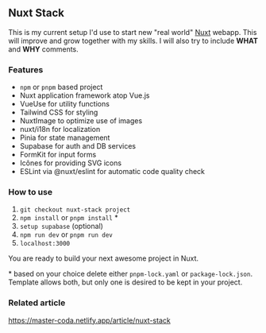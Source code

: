## Nuxt Stack
This is my current setup I'd use to start new "real world" [Nuxt](https://nuxt.com/) webapp. 
This will improve and grow together with my skills.
I will also try to include **WHAT** and **WHY** comments.

### Features
- `npm` or `pnpm` based project
- Nuxt application framework atop Vue.js
- VueUse for utility functions
- Tailwind CSS for styling
- NuxtImage to optimize use of images
- nuxt/i18n for localization
- Pinia for state management
- Supabase for auth and DB services
- FormKit for input forms
- Icônes for providing SVG icons
- ESLint via @nuxt/eslint for automatic code quality check

### How to use
1. `git checkout nuxt-stack project`
2. `npm install` or `pnpm install` *
3. `setup supabase` (optional)
4. `npm run dev` or `pnpm run dev`
5. `localhost:3000` 

You are ready to build your next awesome project in Nuxt.

&ast; based on your choice delete either `pnpm-lock.yaml` or `package-lock.json`. Template allows both, but only one is desired to be kept in your project.

### Related article
https://master-coda.netlify.app/article/nuxt-stack
